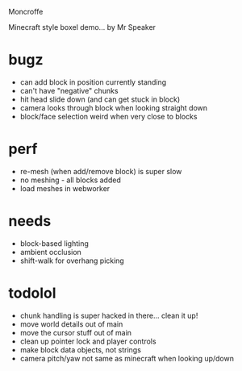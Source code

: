 Moncroffe

Minecraft style boxel demo... by Mr Speaker

# bugz
- can add block in position currently standing
- can't have "negative" chunks
- hit head slide down (and can get stuck in block)
- camera looks through block when looking straight down
- block/face selection weird when very close to blocks

# perf
- re-mesh (when add/remove block) is super slow
- no meshing - all blocks added
- load meshes in webworker

# needs
- block-based lighting
- ambient occlusion
- shift-walk for overhang picking

# todolol
- chunk handling is super hacked in there... clean it up!
- move world details out of main
- move the cursor stuff out of main
- clean up pointer lock and player controls
- make block data objects, not strings
- camera pitch/yaw not same as minecraft when looking up/down